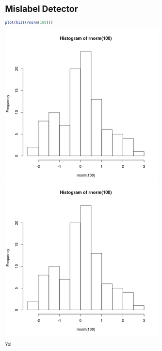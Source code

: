 <!--                                                                                                
%\VignetteEngine{knitr::knitr}                                                                      
%\VignetteIndexEntry{Mislabel Detector}                                                           
-->

# Mislabel Detector


```r
plot(hist(rnorm(100)))
```

![plot of chunk unnamed-chunk-1](figure/unnamed-chunk-1-1.png) ![plot of chunk unnamed-chunk-1](figure/unnamed-chunk-1-2.png) 

Yo!
